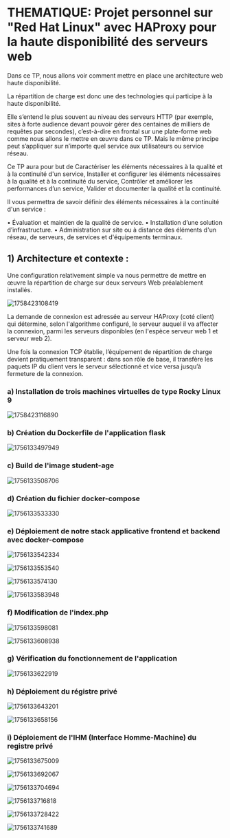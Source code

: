 # THEMATIQUE: Projet personnel sur "Red Hat Linux" avec HAProxy pour la haute disponibilité des serveurs web 

Dans ce TP, nous allons voir comment mettre en place une architecture web haute disponibilité.

La répartition de charge est donc une des technologies qui participe à la haute disponibilité.

Elle s’entend le plus souvent au niveau des serveurs HTTP (par exemple, sites à forte audience devant pouvoir gérer des centaines de milliers de requêtes par secondes), c’est-à-dire en frontal sur une plate-forme web comme nous allons le mettre en œuvre dans ce TP. Mais le même principe peut s’appliquer sur n’importe quel service aux utilisateurs ou service réseau.

Ce TP aura pour but de Caractériser les éléments nécessaires à la qualité et à la continuité d'un service, Installer et configurer les éléments nécessaires à la qualité et à la continuité du service, Contrôler et améliorer les performances d’un service, Valider et documenter la qualité et la continuité.

Il vous permettra de savoir définir des éléments nécessaires à la continuité d'un service :

• Évaluation et maintien de la qualité de service.
• Installation d’une solution d’infrastructure.
• Administration sur site ou à distance des éléments d'un réseau, de serveurs, de services et d'équipements terminaux.

## 1) Architecture et contexte :

Une configuration relativement simple va nous permettre de mettre en œuvre la répartition de charge sur deux serveurs Web préalablement installés.

![1758423108419](https://github.com/user-attachments/assets/bd976b3c-76be-4b1a-951c-fb88e54af885)

La demande de connexion est adressée au serveur HAProxy (coté client) qui détermine, selon l'algorithme configuré, le serveur auquel il va affecter la connexion, parmi les serveurs disponibles (en l'espèce serveur web 1 et serveur web 2).

Une fois la connexion TCP établie, l’équipement de répartition de charge devient pratiquement transparent : dans son rôle de base, il transfère les paquets IP du client vers le serveur sélectionné et vice versa jusqu’à fermeture de la connexion.

### a) Installation de trois machines virtuelles de type Rocky Linux 9

![1758423116890](https://github.com/user-attachments/assets/86cb1437-1051-49e5-84c4-4fa1b89dafaa)


### b) Création du Dockerfile de l'application flask

![1756133497949](https://github.com/user-attachments/assets/c651ff06-19f8-4ce6-9cc7-3ed2932ec720)

### c) Build de l'image student-age

![1756133508706](https://github.com/user-attachments/assets/b2e30cc3-6b95-4c97-bbaa-3178cbe5e5c2)

### d) Création du fichier docker-compose

![1756133533330](https://github.com/user-attachments/assets/d4d7b905-7888-4db6-8146-61e76edc0ed0)

### e) Déploiement de notre stack applicative frontend et backend avec docker-compose

![1756133542334](https://github.com/user-attachments/assets/e92cc84c-d148-4907-9a60-b53175aafe05)

![1756133553540](https://github.com/user-attachments/assets/16281b14-019a-4905-92fd-cd1914e401be)

![1756133574130](https://github.com/user-attachments/assets/d634876b-f82a-4bf1-a020-341a7258491b)

![1756133583948](https://github.com/user-attachments/assets/11b2045e-dfc6-4367-9e6a-4bd1addef6cc)

### f) Modification de l'index.php

![1756133598081](https://github.com/user-attachments/assets/505f1e2e-26ec-4cd7-a1cd-5af12f6af289)

![1756133608938](https://github.com/user-attachments/assets/2609ad81-57fb-4c24-ba69-306cf3124d79)

### g) Vérification du fonctionnement de l'application

![1756133622919](https://github.com/user-attachments/assets/9eb578de-0c7c-44ef-a825-c3f5cb5e6bee)

### h) Déploiement du régistre privé

![1756133643201](https://github.com/user-attachments/assets/397a42bb-2b6c-4e1f-b1f1-cc86b478470f)

![1756133658156](https://github.com/user-attachments/assets/e2211031-ba37-4133-a23a-e3481d51ac27)

### i) Déploiement de l'IHM (Interface Homme-Machine) du registre privé

![1756133675009](https://github.com/user-attachments/assets/a937db3d-776b-42fc-a1a9-67fa1799ef77)

![1756133692067](https://github.com/user-attachments/assets/e06c6b73-f947-414e-ae2d-da58e990502b)

![1756133704694](https://github.com/user-attachments/assets/9484551f-907b-47c2-8bff-e9c1d479fc73)

![1756133716818](https://github.com/user-attachments/assets/67b4a35b-794f-4e17-8538-72be60a17dad)

![1756133728422](https://github.com/user-attachments/assets/7540b704-63f9-44cf-ab41-eac3094e09aa)

![1756133741689](https://github.com/user-attachments/assets/1d0a5e01-c19d-4568-83c5-851e20f92164)







